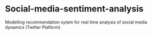 # Social-media-sentiment-analysis
Modelling recommendation sytem for real time analysis of social media dynamics (Twitter Platform)
